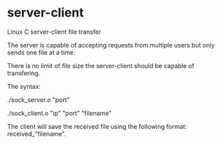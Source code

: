 # server-client
Linux C server-client file transfer

The server is capable of accepting requests from multiple users but only sends one file at a time.

There is no limit of file size the server-client should be capable of transfering.

The syntax:

./sock_server.o "port"

./sock_client.o "ip" "port" "filename"

The client will save the received file using the following format: received_"filename".


